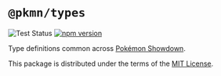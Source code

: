 # `@pkmn/types`

![Test Status](https://github.com/pkmn/ps/workflows/Tests/badge.svg)
[![npm version](https://img.shields.io/npm/v/@pkmn/types.svg)](https://www.npmjs.com/package/@pkmn/types)

Type definitions common across [Pokémon Showdown](https://pokemonshowdown.com).

This package is distributed under the terms of the [MIT License](LICENSE).
